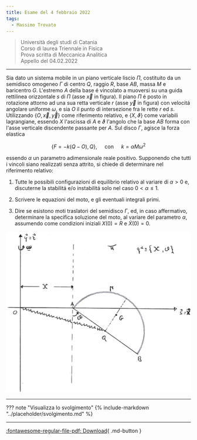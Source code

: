 ```yaml
---
title: Esame del 4 febbraio 2022
tags:
  - Massimo Trovato
---
```


>Università degli studi di Catania<br> Corso di laurea Triennale in Fisica<br> Prova scritta di Meccanica Analitica<br> Appello del 04.02.2022

---

Sia dato un sistema mobile in un piano verticale liscio $\Pi$,
costituito da un semidisco omogeneo $\Gamma$ di centro $Q$, raggio $R$,
base $A B$, massa $M$ e baricentro $G$. L'estremo $A$ della base é
vincolato a muoversi su una guida rettilinea orizzontale $s$ di $\Pi$
(asse $\vec{x}$ in figura). Il piano $\Pi$ é posto in rotazione attorno
ad una sua retta verticale $r$ (asse $\vec{y}$ in figura) con velocitá
angolare uniforme $\omega$, e sia $O$ il punto di intersezione fra le
rette $r$ ed $s$. Utilizzando $\{O, \vec{x}, \vec{y}\}$ come riferimento
relativo, e $\{X, \vartheta\}$ come variabili lagrangiane, essendo $X$
l'ascissa di $A$ e $\vartheta$ l'angolo che la base $A B$ forma con
l'asse verticale discendente passante per $A$. Sul disco $\Gamma$,
agisce la forza elastica

$$\{F=-k(Q-O), Q\}, \quad \text { con } \quad k=\alpha M \omega^{2}$$

essendo $\alpha$ un parametro adimensionale reale positivo. Supponendo
che tutti i vincoli siano realizzati senza attrito, si chiede di
determinare nel riferimento relativo:

1.  Tutte le possibili configurazioni di equilibrio relativo al variare
    di $\alpha>0$ e, discuterne la stabilitá e/o instabilitá solo nel
    caso $0<\alpha \leq 1$.

2.  Scrivere le equazioni del moto, e gli eventuali integrali primi.

3.  Dire se esistono moti traslatori del semidisco $\Gamma$, ed, in caso
    affermativo, determinare la specifica soluzione del moto, al variare
    del parametro $\alpha$, assumendo come condizioni iniziali $X(0)=R$
    e $\dot{X}(0)=0$.

![image](images/2023_04_04_fdeaa97a1ff25f89fa04g-10.jpg)

---

??? note "Visualizza lo svolgimento"
    {% include-markdown "../placeholder/svolgimento.md" %}

---

[:fontawesome-regular-file-pdf: Download](pdf/2022-02-04.pdf){ .md-button }